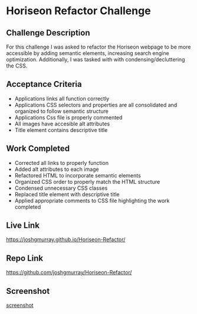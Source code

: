 # Horiseon Refactor Challenge
## Challenge Description
For this challenge I was asked to refactor the Horiseon webpage to be more accessible by adding semantic elements, increasing search engine optimization. Additionally, I was tasked with with condensing/decluttering the CSS.  
## Acceptance Criteria
* Applications links all function correctly
* Applications CSS selectors and properties are all consolidated and organized to follow semantic structure
* Applications Css file is properly commented
* All images have accesible alt attributes
* Title element contains descriptive title
## Work Completed
* Corrected all links to properly function
* Added alt attributes to each image
* Refactored HTML to incorporate semantic elements
* Organized CSS order to properly match the HTML structure
* Condensed unnecessary CSS classes
* Replaced title element with descriptive title
* Applied appropriate comments to CSS file highlighting the work completed
## Live Link
https://joshgmurray.github.io/Horiseon-Refactor/
## Repo Link
https://github.com/joshgmurray/Horiseon-Refactor/
## Screenshot
[screenshot](/assets/images/Screen%20Shot%202022-08-12%20at%2012.24.31%20PM.png)